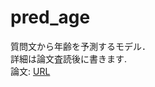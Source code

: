 # pred_age
質問文から年齢を予測するモデル．\
詳細は論文査読後に書きます.\
論文: [URL](https://orsj.org/wp-content/corsj/or68-2/or68_2_75.pdf)